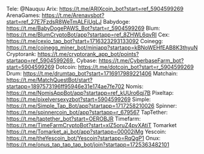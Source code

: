  Tele: @Nauquu
 Arix: https://t.me/ARIXcoin_bot?start=ref_5904599269
	ArenaGames: https://t.me/Arenavsbot?start=ref_27E7FzdsR8WeTmALFiUgLJ
	Babydoge: https://t.me/BabyDogePAWS_Bot?start=r_5904599269
	Blum: https://t.me/BlumCryptoBot/app?startapp=ref_8ZHWL6qvRI
	Cex: https://t.me/cexio_tap_bot?start=1716323293133092
	Coinegg: https://t.me/coinegg_miner_bot/miniapp?startapp=kBNoWEHfEAB8K3thyuN
	Cryptorank: https://t.me/cryptorank_app_bot/points?startapp=ref_5904599269_
	Cybase: https://t.me/CyberbaseFarm_bot?start=5904599269
	Dotcoin: https://t.me/dotcoin_bot?start=r_5904599269
	Drum: https://t.me/drumtap_bot?start=1716917989221406
	Matchain: https://t.me/MatchQuestBot/start?startapp=1897573196ff95946e31e174ae7fe702
	Nomis: https://t.me/NomisAppBot/app?startapp=ref_kUUro6qj7B
	Pixeltap: https://t.me/pixelversexyzbot?start=5904599269
	Simple: https://t.me/Simple_Tap_Bot/app?startapp=1717258210026
	Spinner: https://t.me/spinnercoin_bot/app?startapp=r_679567
	TapTether: https://t.me/taptether_bot?start=OEROBJR
	Timefarm: https://t.me/TimeFarmCryptoBot?start=xlZ5oruZ4pvXAtiT
	Tomarket https://t.me/Tomarket_ai_bot/app?startapp=00002iMg
	Yescoin: https://t.me/theYescoin_bot/Yescoin?startapp=RqQgP1
    Onux: https://t.me/onus_tap_tap_tap_bot/join?startapp=1725363482101